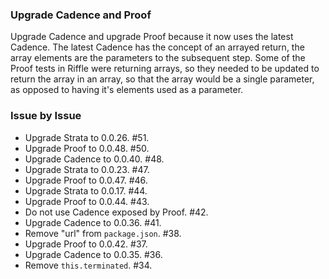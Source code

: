 ### Upgrade Cadence and Proof

Upgrade Cadence and upgrade Proof because it now uses the latest Cadence. The
latest Cadence has the concept of an arrayed return, the array elements are the
parameters to the subsequent step. Some of the Proof tests in Riffle were
returning arrays, so they needed to be updated to return the array in an array,
so that the array would be a single parameter, as opposed to having it's
elements used as a parameter.

### Issue by Issue

 * Upgrade Strata to 0.0.26. #51.
 * Upgrade Proof to 0.0.48. #50.
 * Upgrade Cadence to 0.0.40. #48.
 * Upgrade Strata to 0.0.23. #47.
 * Upgrade Proof to 0.0.47. #46.
 * Upgrade Strata to 0.0.17. #44.
 * Upgrade Proof to 0.0.44. #43.
 * Do not use Cadence exposed by Proof. #42.
 * Upgrade Cadence to 0.0.36. #41.
 * Remove "url" from `package.json`. #38.
 * Upgrade Proof to 0.0.42. #37.
 * Upgrade Cadence to 0.0.35. #36.
 * Remove `this.terminated`. #34.
